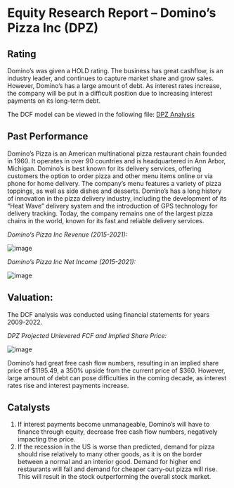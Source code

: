 # Equity Research Report – Domino’s Pizza Inc (DPZ)

## Rating
Domino’s was given a HOLD rating. The business has great cashflow, is an industry leader, and continues to capture market share and grow sales. However, Domino’s has a large amount of debt. As interest rates increase, the company will be put in a difficult position due to increasing interest payments on its long-term debt.

The DCF model can be viewed in the following file:
[DPZ Analysis](https://github.com/coolnikitav/nikitas-notebook/blob/main/investing/DPZ-Analysis.xlsx)

## Past Performance
Domino’s Pizza is an American multinational pizza restaurant chain founded in 1960. It operates in over 90 countries and is headquartered in Ann Arbor, Michigan. Domino’s is best known for its delivery services, offering customers the option to order pizza and other menu items online or via phone for home delivery. The company’s menu features a variety of pizza toppings, as well as side dishes and desserts. Domino’s has a long history of innovation in the pizza delivery industry, including the development of its “Heat Wave” delivery system and the introduction of GPS technology for delivery tracking. Today, the company remains one of the largest pizza chains in the world, known for its fast and reliable delivery services.

*Domino’s Pizza Inc Revenue (2015-2021):*

![image](https://github.com/coolnikitav/nikitas-notebook/assets/30304422/a32baaaf-0587-4cff-a731-c8f4b8337b4d)
          
*Domino’s Pizza Inc Net Income (2015-2021):*

![image](https://github.com/coolnikitav/nikitas-notebook/assets/30304422/c87beff8-51e6-4eb6-ad6d-41ae0c9f44c5)

## Valuation:
The DCF analysis was conducted using financial statements for years 2009-2022.

*DPZ Projected Unlevered FCF and Implied Share Price:*

![image](https://github.com/coolnikitav/nikitas-notebook/assets/30304422/3121c402-58da-4850-b391-1d9c458be521)

Domino’s had great free cash flow numbers, resulting in an implied share price of $1195.49, a 350% upside from the current price of $360. However, large amount of debt can pose difficulties in the coming decade, as interest rates rise and interest payments increase.

## Catalysts

1. If interest payments become unmanageable, Domino’s will have to finance through equity, decrease free cash flow numbers, negatively impacting the price.
2. If the recession in the US is worse than predicted, demand for pizza should rise relatively to many other goods, as it is on the border between a normal and an interior good. Demand for higher end restaurants will fall and demand for cheaper carry-out pizza will rise. This will result in the stock outperforming the overall stock market.
